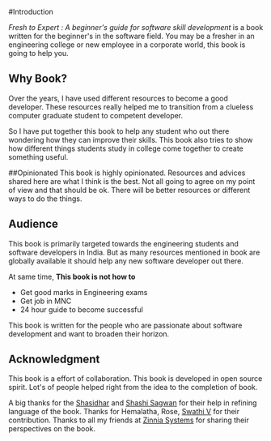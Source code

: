 
#Introduction

*Fresh to Expert : A beginner's guide for software skill development* is a book written for the beginner's in the software field. You may be a fresher in an engineering college or new employee in a corporate world, this book is going to help you.

## Why Book?

Over the years, I have used different resources to become a good developer. These resources really helped me to transition from a clueless computer graduate student to competent developer.

So I have put together this book to help any student who out there wondering how they can improve their skills. This book also tries to show how different things students study in college come together to create something useful.

##Opinionated
This book is highly opinionated. Resources and advices shared here are what I think is the best. Not all going to agree on my point of view and that should be ok. There will be better resources or different ways to do the things.


## Audience

This book is primarily targeted towards the engineering students and software developers in India. But as many resources mentioned in book are globally available it should help any new software developer out there.

At same time,
**This book is not how to**

 * Get good marks in Engineering exams
 * Get job in MNC
 * 24 hour guide to become successful

This book is written for the people who are passionate about software development and want to broaden their horizon.

## Acknowledgment
This book is a effort of collaboration. This book is developed in open source spirit. Lot's of people helped right from the idea to the completion of book.

A big thanks for the [Shasidhar](https://github.com/Shasidhar) and [Shashi Sagwan](https://github.com/Shashi-Sagwan) for their help in refining language of the book. Thanks for Hemalatha, Rose, [Swathi V](https://github.com/SwathiMystery) for their contribution. Thanks to all my friends at [Zinnia Systems](http://zinniasystems.com/) for sharing their perspectives on the book.
